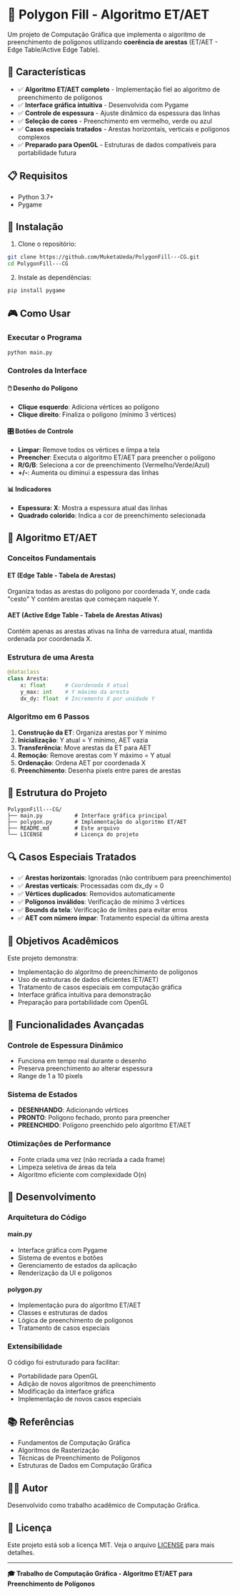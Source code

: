 # 🎨 Polygon Fill - Algoritmo ET/AET

Um projeto de Computação Gráfica que implementa o algoritmo de preenchimento de polígonos utilizando **coerência de arestas** (ET/AET - Edge Table/Active Edge Table).

## 🚀 Características

- ✅ **Algoritmo ET/AET completo** - Implementação fiel ao algoritmo de preenchimento de polígonos
- ✅ **Interface gráfica intuitiva** - Desenvolvida com Pygame
- ✅ **Controle de espessura** - Ajuste dinâmico da espessura das linhas
- ✅ **Seleção de cores** - Preenchimento em vermelho, verde ou azul
- ✅ **Casos especiais tratados** - Arestas horizontais, verticais e polígonos complexos
- ✅ **Preparado para OpenGL** - Estruturas de dados compatíveis para portabilidade futura

## 📋 Requisitos

- Python 3.7+
- Pygame

## 🔧 Instalação

1. Clone o repositório:
```bash
git clone https://github.com/MuketaUeda/PolygonFill---CG.git
cd PolygonFill---CG
```

2. Instale as dependências:
```bash
pip install pygame
```

## 🎮 Como Usar

### Executar o Programa
```bash
python main.py
```

### Controles da Interface

#### 🖱️ Desenho do Polígono
- **Clique esquerdo**: Adiciona vértices ao polígono
- **Clique direito**: Finaliza o polígono (mínimo 3 vértices)

#### 🎛️ Botões de Controle
- **Limpar**: Remove todos os vértices e limpa a tela
- **Preencher**: Executa o algoritmo ET/AET para preencher o polígono
- **R/G/B**: Seleciona a cor de preenchimento (Vermelho/Verde/Azul)
- **+/-**: Aumenta ou diminui a espessura das linhas

#### 📊 Indicadores
- **Espessura: X**: Mostra a espessura atual das linhas
- **Quadrado colorido**: Indica a cor de preenchimento selecionada

## 🧮 Algoritmo ET/AET

### Conceitos Fundamentais

#### ET (Edge Table - Tabela de Arestas)
Organiza todas as arestas do polígono por coordenada Y, onde cada "cesto" Y contém arestas que começam naquele Y.

#### AET (Active Edge Table - Tabela de Arestas Ativas)
Contém apenas as arestas ativas na linha de varredura atual, mantida ordenada por coordenada X.

### Estrutura de uma Aresta
```python
@dataclass
class Aresta:
    x: float      # Coordenada X atual
    y_max: int    # Y máximo da aresta
    dx_dy: float  # Incremento X por unidade Y
```

### Algoritmo em 6 Passos

1. **Construção da ET**: Organiza arestas por Y mínimo
2. **Inicialização**: Y atual = Y mínimo, AET vazia
3. **Transferência**: Move arestas da ET para AET
4. **Remoção**: Remove arestas com Y máximo = Y atual
5. **Ordenação**: Ordena AET por coordenada X
6. **Preenchimento**: Desenha pixels entre pares de arestas

## 📁 Estrutura do Projeto

```
PolygonFill---CG/
├── main.py          # Interface gráfica principal
├── polygon.py       # Implementação do algoritmo ET/AET
├── README.md        # Este arquivo
└── LICENSE          # Licença do projeto
```

## 🔍 Casos Especiais Tratados

- ✅ **Arestas horizontais**: Ignoradas (não contribuem para preenchimento)
- ✅ **Arestas verticais**: Processadas com dx_dy = 0
- ✅ **Vértices duplicados**: Removidos automaticamente
- ✅ **Polígonos inválidos**: Verificação de mínimo 3 vértices
- ✅ **Bounds da tela**: Verificação de limites para evitar erros
- ✅ **AET com número ímpar**: Tratamento especial da última aresta

## 🎯 Objetivos Acadêmicos

Este projeto demonstra:
- Implementação do algoritmo de preenchimento de polígonos
- Uso de estruturas de dados eficientes (ET/AET)
- Tratamento de casos especiais em computação gráfica
- Interface gráfica intuitiva para demonstração
- Preparação para portabilidade com OpenGL

## 🚀 Funcionalidades Avançadas

### Controle de Espessura Dinâmico
- Funciona em tempo real durante o desenho
- Preserva preenchimento ao alterar espessura
- Range de 1 a 10 pixels

### Sistema de Estados
- **DESENHANDO**: Adicionando vértices
- **PRONTO**: Polígono fechado, pronto para preencher
- **PREENCHIDO**: Polígono preenchido pelo algoritmo ET/AET

### Otimizações de Performance
- Fonte criada uma vez (não recriada a cada frame)
- Limpeza seletiva de áreas da tela
- Algoritmo eficiente com complexidade O(n)

## 🔧 Desenvolvimento

### Arquitetura do Código

#### main.py
- Interface gráfica com Pygame
- Sistema de eventos e botões
- Gerenciamento de estados da aplicação
- Renderização da UI e polígonos

#### polygon.py
- Implementação pura do algoritmo ET/AET
- Classes e estruturas de dados
- Lógica de preenchimento de polígonos
- Tratamento de casos especiais

### Extensibilidade
O código foi estruturado para facilitar:
- Portabilidade para OpenGL
- Adição de novos algoritmos de preenchimento
- Modificação da interface gráfica
- Implementação de novos casos especiais

## 📚 Referências

- Fundamentos de Computação Gráfica
- Algoritmos de Rasterização
- Técnicas de Preenchimento de Polígonos
- Estruturas de Dados em Computação Gráfica

## 👨‍💻 Autor

Desenvolvido como trabalho acadêmico de Computação Gráfica.

## 📄 Licença

Este projeto está sob a licença MIT. Veja o arquivo [LICENSE](LICENSE) para mais detalhes.

---

**🎓 Trabalho de Computação Gráfica - Algoritmo ET/AET para Preenchimento de Polígonos**